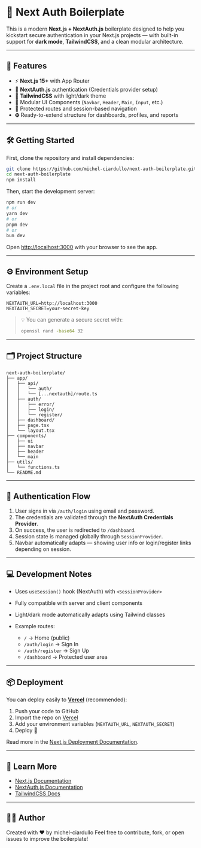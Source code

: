 # 🧱 Next Auth Boilerplate

This is a modern **Next.js + NextAuth.js** boilerplate designed to help you kickstart secure authentication in your Next.js projects — with built-in support for **dark mode**, **TailwindCSS**, and a clean modular architecture.

---

## 🚀 Features

* ⚡️ **Next.js 15+** with App Router
* 🔐 **NextAuth.js** authentication (Credentials provider setup)
* 🎨 **TailwindCSS** with light/dark theme
* 🤩 Modular UI Components (`Navbar`, `Header`, `Main`, `Input`, etc.)
* 🤯 Protected routes and session-based navigation
* 🤀 Ready-to-extend structure for dashboards, profiles, and reports

---

## 🛠️ Getting Started

First, clone the repository and install dependencies:

```bash
git clone https://github.com/michel-ciardullo/next-auth-boilerplate.git
cd next-auth-boilerplate
npm install
```

Then, start the development server:

```bash
npm run dev
# or
yarn dev
# or
pnpm dev
# or
bun dev
```

Open [http://localhost:3000](http://localhost:3000) with your browser to see the app.

---

## ⚙️ Environment Setup

Create a `.env.local` file in the project root and configure the following variables:

```env
NEXTAUTH_URL=http://localhost:3000
NEXTAUTH_SECRET=your-secret-key
```

> 💡 You can generate a secure secret with:
>
> ```bash
> openssl rand -base64 32
> ```

---

## 🗂️ Project Structure

```
next-auth-boilerplate/
├── app/
│   ├── api/
│   │   └── auth/
│   │   └── [...nextauth]/route.ts
│   ├── auth/
│   │   ├── error/
│   │   ├── login/
│   │   └── register/
│   ├── dashboard/
│   ├── page.tsx
│   └── layout.tsx
├── components/
│   ├── ui
│   ├── navbar
│   ├── header
│   └── main
├── utils/
│   └── functions.ts
└── README.md
```

---

## 🔐 Authentication Flow

1. User signs in via `/auth/login` using email and password.
2. The credentials are validated through the **NextAuth Credentials Provider**.
3. On success, the user is redirected to `/dashboard`.
4. Session state is managed globally through `SessionProvider`.
5. Navbar automatically adapts — showing user info or login/register links depending on session.

---

## 💻 Development Notes

* Uses `useSession()` hook (NextAuth) with `<SessionProvider>`
* Fully compatible with server and client components
* Light/dark mode automatically adapts using Tailwind classes
* Example routes:

  * `/` → Home (public)
  * `/auth/login` → Sign In
  * `/auth/register` → Sign Up
  * `/dashboard` → Protected user area

---

## 📦 Deployment

You can deploy easily to [**Vercel**](https://vercel.com) (recommended):

1. Push your code to GitHub
2. Import the repo on [Vercel](https://vercel.com/new)
3. Add your environment variables (`NEXTAUTH_URL`, `NEXTAUTH_SECRET`)
4. Deploy 🚀

Read more in the [Next.js Deployment Documentation](https://nextjs.org/docs/app/building-your-application/deploying).

---

## 🧠 Learn More

* [Next.js Documentation](https://nextjs.org/docs)
* [NextAuth.js Documentation](https://next-auth.js.org/)
* [TailwindCSS Docs](https://tailwindcss.com/docs)

---

## 🧑‍💻 Author

Created with ❤️ by michel-ciardullo
Feel free to contribute, fork, or open issues to improve the boilerplate!
